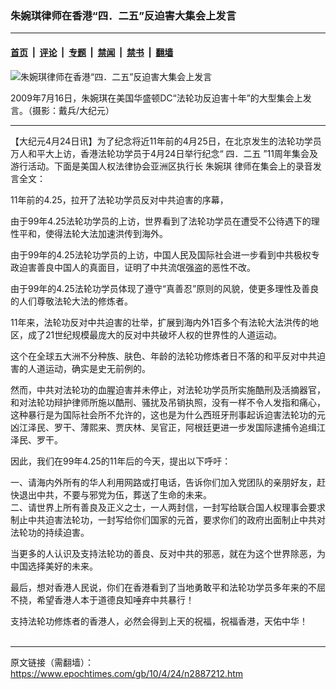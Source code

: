 ### 朱婉琪律师在香港“四．二五”反迫害大集会上发言

---

#### [首页](../../../..?n2887212) &nbsp;|&nbsp; [评论](../../../../../epoch-comment?n2887212) &nbsp;|&nbsp; [专题](../../../../../epoch-special?n2887212) &nbsp;|&nbsp; [禁闻](../../../../../epoch-news?n2887212) &nbsp;|&nbsp; [禁书](../../../../../books?n2887212) &nbsp;|&nbsp; [翻墙](https://github.com/gfw-breaker/nogfw/blob/master/README.md?n2887212)


<div><img alt="朱婉琪律师在香港“四．二五”反迫害大集会上发言" class="attachment-djy_600_400 size-djy_600_400 wp-post-image" src="https://i.epochtimes.com/assets/uploads/2010/04/1004240949061366-383x600.jpg"/>
<div class="caption">
 <p>
  2009年7月16日，朱婉琪在美国华盛顿DC“法轮功反迫害十年”的大型集会上发言。（摄影：戴兵/大纪元）
 </p>
</div></div><hr/><div class="post_content" id="artbody" itemprop="articleBody">
 <!-- article content begin -->
 <p>
  【大纪元4月24日讯】为了纪念将近11年前的4月25日，在北京发生的法轮功学员万人和平大上访，香港法轮功学员于4月24日举行纪念“
  <ok href="https://www.epochtimes.com/gb/tag/%E5%9B%9B%EF%BC%8E%E4%BA%8C%E4%BA%94.html">
   四．二五
  </ok>
  ”11周年集会及游行活动。下面是美国人权法律协会亚洲区执行长
  <ok href="https://www.epochtimes.com/gb/tag/%E6%9C%B1%E5%A9%89%E7%90%AA.html">
   朱婉琪
  </ok>
  律师在集会上的录音发言全文：
 </p>
 <p>
  11年前的4.25，拉开了法轮功学员反对中共迫害的序幕，
 </p>
 <p>
  由于99年4.25法轮功学员的上访，世界看到了法轮功学员在遭受不公待遇下的理性平和，使得法轮大法加速洪传到海外。
 </p>
 <p>
  由于99年的4.25法轮功学员的上访，中国人民及国际社会进一步看到中共极权专政迫害善良中国人的真面目，证明了中共流氓强盗的恶性不改。
 </p>
 <p>
  由于99年的4.25法轮功学员体现了遵守“真善忍”原则的风貌，使更多理性及善良的人们尊敬法轮大法的修炼者。
 </p>
 <p>
  11年来，法轮功反对中共迫害的壮举，扩展到海内外1百多个有法轮大法洪传的地区，成了21世纪规模最庞大的反对中共破坏人权的世界性的人道运动。
 </p>
 <p>
  这个在全球五大洲不分种族、肤色、年龄的法轮功修炼者日不落的和平反对中共迫害的人道运动，确实是史无前例的。
 </p>
 <p>
  然而，中共对法轮功的血腥迫害并未停止，对法轮功学员所实施酷刑及活摘器官，和对法轮功辩护律师所施以酷刑、骚扰及吊销执照，没有一样不令人发指和痛心，这种暴行是为国际社会所不允许的，这也是为什么西班牙刑事起诉迫害法轮功的元凶江泽民、罗干、薄熙来、贾庆林、吴官正，阿根廷更进一步发国际逮捕令追缉江泽民、罗干。
 </p>
 <p>
  因此，我们在99年4.25的11年后的今天，提出以下呼吁：
 </p>
 <p>
  一、请海内外所有的华人利用网路或打电话，告诉你们加入党团队的亲朋好友，赶快退出中共，不要与邪党为伍，葬送了生命的未来。
  <br/>
  二、请世界上所有善良及正义之士，一人两封信，一封写给联合国人权理事会要求制止中共迫害法轮功，一封写给你们国家的元首，要求你们的政府出面制止中共对法轮功的持续迫害。
 </p>
 <p>
  当更多的人认识及支持法轮功的善良、反对中共的邪恶，就在为这个世界除恶，为中国选择美好的未来。
 </p>
 <p>
  最后，想对香港人民说，你们在香港看到了当地勇敢平和法轮功学员多年来的不屈不挠，希望香港人本于道德良知唾弃中共暴行！
 </p>
 <p>
  支持法轮功修炼者的香港人，必然会得到上天的祝福，祝福香港，天佑中华！
  <br/>
  <font color="#ffffff">
   (http://www.dajiyuan.com)
  </font>
 </p>
 <!-- article content end -->
 <div id="below_article_ad">
 </div>
</div>


---

原文链接（需翻墙）：https://www.epochtimes.com/gb/10/4/24/n2887212.htm
